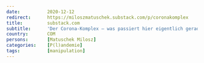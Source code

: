 ```yaml
---
date:          2020-12-12
redirect:      https://miloszmatuschek.substack.com/p/coronakomplex
title:         substack.com
subtitle:      'Der Corona-Komplex – was passiert hier eigentlich gerade?'
country:       COM
persons:       [Matuschek Milosz]
categories:    [P(l)andemie]
tags:          [manipulation]
---
```

